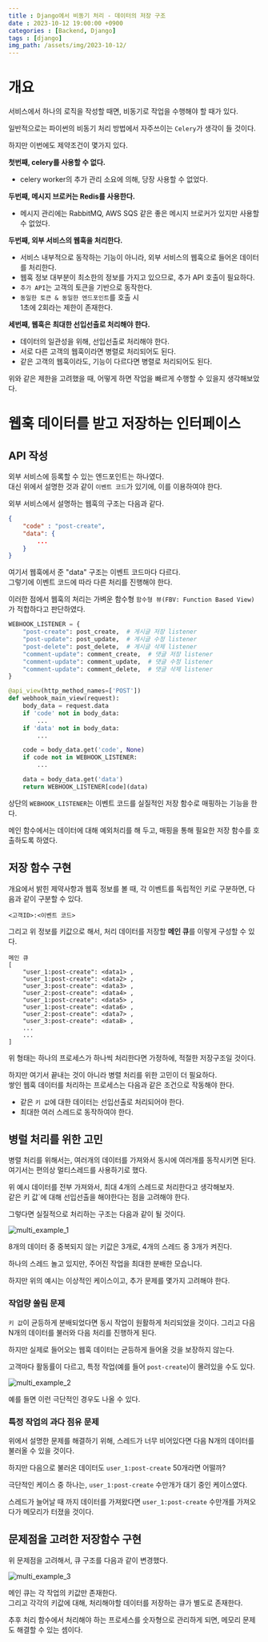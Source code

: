 ```yaml
---
title : Django에서 비동기 처리 - 데이터의 저장 구조
date : 2023-10-12 19:00:00 +0900
categories : [Backend, Django]
tags : [django]
img_path: /assets/img/2023-10-12/
---
```


# 개요
서비스에서 하나의 로직을 작성할 때면, 비동기로 작업을 수행해야 할 때가 있다.

일반적으로는 파이썬의 비동기 처리 방법에서 자주쓰이는 `Celery`가 생각이 들 것이다.


하지만 이번에도 제약조건이 몇가지 있다.

**첫번째, celery를 사용할 수 없다.**  
- celery worker의 추가 관리 소요에 의해, 당장 사용할 수 없었다.

**두번째, 메시지 브로커는 Redis를 사용한다.**
- 메시지 관리에는 RabbitMQ, AWS SQS 같은 좋은 메시지 브로커가 있지만 사용할 수 없었다.

**두번째, 외부 서비스의 웹훅을 처리한다.**  
- 서비스 내부적으로 동작하는 기능이 아니라, 외부 서비스의 웹훅으로 들어온 데이터를 처리한다.
- 웹훅 정보 대부분이 최소한의 정보를 가지고 있으므로, 추가 API 호출이 필요하다.
- `추가 API`는 고객의 토큰을 기반으로 동작한다.  
- `동일한 토큰 & 동일한 엔드포인트`를 호출 시  
1초에 2회라는 제한이 존재한다.

**세번째, 웹훅은 최대한 선입선출로 처리해야 한다.**
- 데이터의 일관성을 위해, 선입선출로 처리해야 한다.
- 서로 다른 고객의 웹훅이라면 병렬로 처리되어도 된다.
- 같은 고객의 웹훅이라도, 기능이 다르다면 병렬로 처리되어도 된다.


위와 같은 제한을 고려했을 때, 어떻게 하면 작업을 빠르게 수행할 수 있을지 생각해보았다.


# 웹훅 데이터를 받고 저장하는 인터페이스
## API 작성
외부 서비스에 등록할 수 있는 엔드포인트는 하나였다.  
대신 위에서 설명한 것과 같이 `이벤트 코드`가 있기에, 이를 이용하여야 한다.

외부 서비스에서 설명하는 웹훅의 구조는 다음과 같다.

```json
{
    "code" : "post-create",
    "data": {
        ...
    }
}
```

여기서 웹훅에서 준 "data" 구조는 이벤트 코드마다 다르다.  
그렇기에 이벤트 코드에 따라 다른 처리를 진행해야 한다.

이러한 점에서 웹훅의 처리는 가벼운 함수형 `함수형 뷰(FBV: Function Based View)`가 적합하다고 판단하였다.

```python
WEBHOOK_LISTENER = {
    "post-create": post_create,  # 게시글 저장 listener
    "post-update": post_update,  # 게시글 수정 listener
    "post-delete": post_delete,  # 게시글 삭제 listener
    "comment-update": comment_create,  # 댓글 저장 listener
    "comment-update": comment_update,  # 댓글 수정 listener
    "comment-update": comment_delete,  # 댓글 삭제 listener
}

@api_view(http_method_names=['POST'])
def webhook_main_view(request):
    body_data = request.data
    if 'code' not in body_data:
        ...
    if 'data' not in body_data:
        ...

    code = body_data.get('code', None)
    if code not in WEBHOOK_LISTENER:
        ...

    data = body_data.get('data')
    return WEBHOOK_LISTENER[code](data)
```

상단의 `WEBHOOK_LISTENER`는 이벤트 코드를 실질적인 저장 함수로 매핑하는 기능을 한다.

메인 함수에서는 데이터에 대해 예외처리를 해 두고, 매핑을 통해 필요한 저장 함수를 호출하도록 하였다.

## 저장 함수 구현
개요에서 밝힌 제약사항과 웹훅 정보를 볼 때, 각 이벤트를 독립적인 키로 구분하면, 다음과 같이 구분할 수 있다.

```
<고객ID>:<이벤트 코드>
```

그리고 위 정보를 키값으로 해서, 처리 데이터를 저장할 **메인 큐**를 이렇게 구성할 수 있다.
```
메인 큐
[
    "user_1:post-create": <data1> ,
    "user_1:post-create": <data2> ,
    "user_3:post-create": <data3> ,
    "user_2:post-create": <data4> ,
    "user_1:post-create": <data5> ,
    "user_1:post-create": <data6> ,
    "user_2:post-create": <data7> ,
    "user_3:post-create": <data8> ,
    ...
    ...
]
```

위 형태는 하나의 프로세스가 하나씩 처리한다면 가정하에,
적절한 저장구조일 것이다.

하지만 여기서 끝내는 것이 아니라 병렬 처리를 위한 고민이 더 필요하다.  
쌓인 웹훅 데이터를 처리하는 프로세스는 다음과 같은 조건으로 작동해야 한다.
- 같은 `키 값`에 대한 데이터는 선입선출로 처리되어야 한다.
- 최대한 여러 스레드로 동작하여야 한다.

## 병럴 처리를 위한 고민
병렬 처리를 위해서는, 여러개의 데이터를 가져와서 동시에 여러개를 동작시키면 된다.  
여기서는 편의상 멀티스레드를 사용하기로 했다.

위 예시 데이터를 전부 가져와서, 최대 4개의 스레드로 처리한다고 생각해보자.  
같은 키 값`에 대해 선입선출을 해야한다는 점을 고려해야 한다.

그렇다면 실질적으로 처리하는 구조는 다음과 같이 될 것이다.

![multi_example_1](multi_example_1.png)

8개의 데이터 중 중복되지 않는 키값은 3개로, 4개의 스레드 중 3개가 켜진다.

하나의 스레드 놀고 있지만, 주어진 작업을 최대한 분배한 모습니다.

하지만 위의 예시는 이상적인 케이스이고, 추가 문제를 몇가지 고려해야 한다.


### 작업량 쏠림 문제
`키 값`이 균등하게 분배되었다면 동시 작업이 원활하게 처리되었을 것이다. 그리고 다음 N개의 데이터를 불러와 다음 처리를 진행하게 된다.

하지만 실제로 들어오는 웹훅 데이터는 균등하게 들어올 것을 보장하지 않는다.

고객마다 활동률이 다르고, 특정 작업(예를 들어 `post-create`)이 몰려있을 수도 있다.

![multi_example_2](multi_example_2.png)

예를 들면 이런 극단적인 경우도 나올 수 있다.


### 특정 작업의 과다 점유 문제
위에서 설명한 문제를 해결하기 위해, 스레드가 너무 비어있다면 다음 N개의 데이터를 불러올 수 있을 것이다.

하지만 다음으로 불러온 데이터도 `user_1:post-create` 50개라면 어떨까?

극단적인 케이스 중 하나는, `user_1:post-create` 수만개가 대기 중인 케이스였다.

스레드가 늘어날 때 까지 데이터를 가져왔다면 `user_1:post-create` 수만개를 가져오다가 메모리가 터졌을 것이다.

## 문제점을 고려한 저장함수 구현
위 문제점을 고려해서, 큐 구조를 다음과 같이 변경했다.

![multi_example_3](multi_example_3.png)

메인 큐는 각 작업의 키값만 존재한다.  
그리고 각각의 키값에 대해, 처리해야할 데이터를 저장하는 큐가 별도로 존재한다.

추후 처리 함수에서 처리해야 하는 프로세스를 숫자형으로 관리하게 되면, 메모리 문제도 해결할 수 있는 셈이다.

